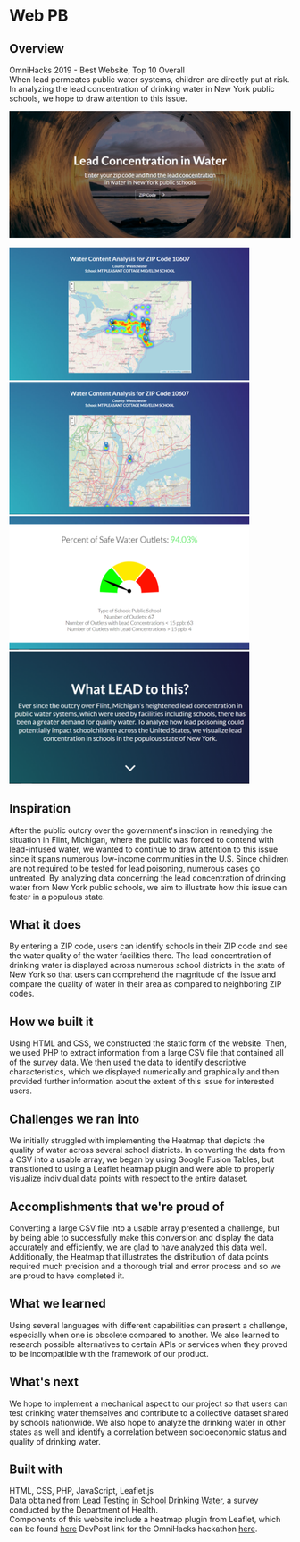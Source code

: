 # Web PB
## Overview
OmniHacks 2019 - Best Website, Top 10 Overall<br>
When lead permeates public water systems, children are directly put at risk. In analyzing the lead concentration of drinking water in New York public schools, we hope to draw attention to this issue.

<img src="images/webpb1.png">

<img src="images/webpb2.png" width="430"> <img src="images/webpb3.png" width="430">
<img src="images/webpb4.png" width="430"> <img src="images/webpb5.png" width="430">

## Inspiration
After the public outcry over the government's inaction in remedying the situation in Flint, Michigan, where the public was forced to contend with lead-infused water, we wanted to continue to draw attention to this issue since it spans numerous low-income communities in the U.S. Since children are not required to be tested for lead poisoning, numerous cases go untreated. By analyzing data concerning the lead concentration of drinking water from New York public schools, we aim to illustrate how this issue can fester in a populous state.

## What it does
By entering a ZIP code, users can identify schools in their ZIP code and see the water quality of the water facilities there. The lead concentration of drinking water is displayed across numerous school districts in the state of New York so that users can comprehend the magnitude of the issue and compare the quality of water in their area as compared to neighboring ZIP codes.

## How we built it
Using HTML and CSS, we constructed the static form of the website. Then, we used PHP to extract information from a large CSV file that contained all of the survey data. We then used the data to identify descriptive characteristics, which we displayed numerically and graphically and then provided further information about the extent of this issue for interested users.

## Challenges we ran into
We initially struggled with implementing the Heatmap that depicts the quality of water across several school districts. In converting the data from a CSV into a usable array, we began by using Google Fusion Tables, but transitioned to using a Leaflet heatmap plugin and were able to properly visualize individual data points with respect to the entire dataset.

## Accomplishments that we're proud of
Converting a large CSV file into a usable array presented a challenge, but by being able to successfully make this conversion and display the data accurately and efficiently, we are glad to have analyzed this data well. Additionally, the Heatmap that illustrates the distribution of data points required much precision and a thorough trial and error process and so we are proud to have completed it.

## What we learned
Using several languages with different capabilities can present a challenge, especially when one is obsolete compared to another. We also learned to research possible alternatives to certain APIs or services when they proved to be incompatible with the framework of our product.

## What's next
We hope to implement a mechanical aspect to our project so that users can test drinking water themselves and contribute to a collective dataset shared by schools nationwide. We also hope to analyze the drinking water in other states as well and identify a correlation between socioeconomic status and quality of drinking water.

## Built with
HTML, CSS, PHP, JavaScript, Leaflet.js<br>
Data obtained from <a href="https://healthdata.gov/dataset/lead-testing-school-drinking-water-sampling-and-results-most-recently-reported-beginning">Lead Testing in School Drinking Water</a>, a survey conducted by the Department of Health.<br>
Components of this website include a heatmap plugin from Leaflet, which can be found <a href="https://github.com/Leaflet/Leaflet.heat">here</a>
DevPost link for the OmniHacks hackathon <a href= "https://devpost.com/software/analyzing-lead-concentration-in-school-drinking-water?ref_content=contribution-prompt&ref_feature=engagement&ref_medium=email&utm_campaign=contribution-prompt&utm_content=contribution_reminder&utm_medium=email&utm_source=transactional#app-team">here</a>.



